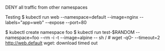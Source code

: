 DENY all traffic from other namespaces

Testing
$ kubectl run web --namespace=default --image=nginx --labels="app=web" --expose --port=80

$ kubectl create namespace foo
$ kubectl run test-$RANDOM --namespace=foo --rm -i -t --image=alpine -- sh
/ # wget -qO- --timeout=2 http://web.default
wget: download timed out